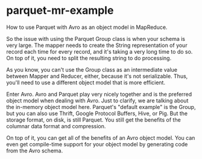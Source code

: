 parquet-mr-example
==================

How to use Parquet with Avro as an object model in MapReduce.

So the issue with using the Parquet Group class is when your schema is very large.  The mapper needs to create the String representation of your record each time for every record, and it's taking a very long time to do so.  On top of it, you need to split the resulting string to do processing.

As you know, you can't use the Group class as an intermediate value between Mapper and Reducer, either, because it's not serializable.  Thus, you'll need to use a different object model that is more efficient.

Enter Avro.  Avro and Parquet play very nicely together and is the preferred object model when dealing with Avro.  Just to clarify, we are talking about the in-memory object model here.  Parquet's "default example" is the Group, but you can also use Thrift, Google Protocol Buffers, Hive, or Pig.  But the storage format, on disk, is still Parquet.  You still get the benefits of the columnar data format and compression.

On top of it, you can get all of the benefits of an Avro object model.  You can even get compile-time support for your object model by generating code from the Avro schema.
